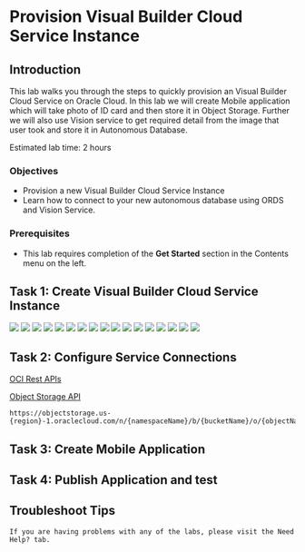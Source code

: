 <!-- Updated June 15, 2022 -->

# Provision Visual Builder Cloud Service Instance

## Introduction

This lab walks you through the steps to quickly provision an Visual Builder Cloud Service on Oracle Cloud. In this lab we will create Mobile application which will take photo of ID card and then store it in Object Storage. Further we will also use Vision service to get required detail from the image that user took and store it in Autonomous Database.

Estimated lab time: 2 hours

### Objectives

- Provision a new Visual Builder Cloud Service Instance
- Learn how to connect to your new autonomous database using ORDS and Vision Service.

### Prerequisites

- This lab requires completion of the **Get Started** section in the Contents menu on the left.

## Task 1: Create Visual Builder Cloud Service Instance

![](images/1.png " ")
![](images/2.png " ")
![](images/3.png " ")
![](images/4.png " ")
![](images/5.png " ")
![](images/6.png " ")
![](images/7.png " ")
![](images/8.png " ")
![](images/9.png " ")
![](images/10.png " ")
![](images/11.png " ")
![](images/12.png " ")
![](images/13.png " ")
![](images/14.png " ")
![](images/15.png " ")
![](images/16.png " ")
![](images/17.png " ")

## Task 2: Configure Service Connections

[OCI Rest APIs](https://docs.oracle.com/en-us/iaas/api/)

[Object Storage API](https://docs.oracle.com/en-us/iaas/api/#/en/objectstorage/20160918/Object/PutObject)

```
https://objectstorage.us-{region}-1.oraclecloud.com/n/{namespaceName}/b/{bucketName}/o/{objectName}
```

## Task 3: Create Mobile Application

## Task 4: Publish Application and test

## Troubleshoot Tips

    If you are having problems with any of the labs, please visit the Need Help? tab.
